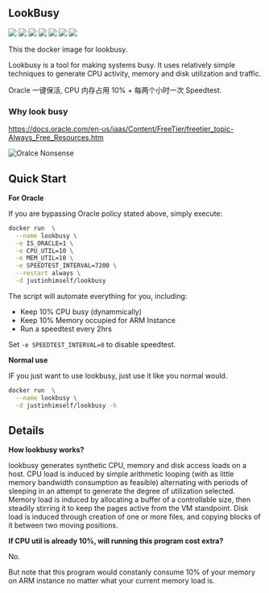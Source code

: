 ## LookBusy

![](https://img.shields.io/badge/x86-9cf)
![](https://img.shields.io/badge/x86_64-red)
![](https://img.shields.io/badge/ARM_64-ff69b4)
![](https://img.shields.io/badge/ARM_v7-yellow)
![](https://img.shields.io/badge/ARM_v6-green)
![](https://img.shields.io/badge/PowerPC_64_le-blueviolet)
![](https://img.shields.io/badge/IBM_Z-blue)

This the docker image for lookbusy.

Lookbusy is a tool for making systems busy. It uses relatively simple techniques to generate CPU activity, memory and disk utilization and traffic.

Oracle 一键保活, CPU 内存占用 10% + 每两个小时一次 Speedtest.

### Why look busy

https://docs.oracle.com/en-us/iaas/Content/FreeTier/freetier_topic-Always_Free_Resources.htm

![Oralce Nonsense](https://raw.githubusercontent.com/justin-himself/docker-autobuild/master/lookbusy/oracle_nonsense.png)

## Quick Start

**For Oracle**

If you are bypassing Oracle policy stated above, simply execute:

```bash
docker run  \
  --name lookbusy \
  -e IS_ORACLE=1 \
  -e CPU_UTIL=10 \
  -e MEM_UTIL=10 \
  -e SPEEDTEST_INTERVAL=7200 \
  --restart always \
  -d justinhimself/lookbusy
```

The script will automate everything for you, including:

- Keep 10% CPU busy (dynammically)
- Keep 10% Memory occupied for ARM Instance
- Run a speedtest every 2hrs

Set `-e SPEEDTEST_INTERVAL=0` to disable speedtest. 


**Normal use**

IF you just want to use lookbusy, just use it like you normal would.

```bash
docker run  \
  --name lookbusy \
  -d justinhimself/lookbusy -h
```

## Details

**How lookbusy works?**

lookbusy generates synthetic CPU, memory and disk access loads on a host. CPU
load is induced by simple arithmetic looping (with as little memory bandwidth
consumption as feasible) alternating with periods of sleeping in an attempt to
generate the degree of utilization selected. Memory load is induced by
allocating a buffer of a controllable size, then steadily stirring it to keep
the pages active from the VM standpoint. Disk load is induced through
creation of one or more files, and copying blocks of it between two moving
positions.

**If CPU util is already 10%, will running this program cost extra?**

No.

But note that this program would constanly consume 10% of your memory on ARM instance no matter what your current memory load is.
